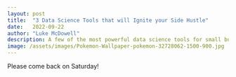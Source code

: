 ```yaml
---
layout: post
title:  "3 Data Science Tools that will Ignite your Side Hustle"
date:   2022-09-22
author: "Luke McDowell"
description: A few of the most powerful data science tools for small business ventures.
image: /assets/images/Pokemon-Wallpaper-pokemon-32728062-1500-900.jpg
---
```

Please come back on Saturday!
